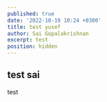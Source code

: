 ```yaml
---
published: true
date: '2022-10-19 10:24 +0300'
title: test yusef
author: Sai Gopalakrishnan
excerpt: test
position: hidden
---
```

## test sai

test

